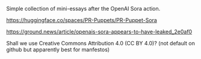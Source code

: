 Simple collection of mini-essays after the OpenAI Sora action.

https://huggingface.co/spaces/PR-Puppets/PR-Puppet-Sora

https://ground.news/article/openais-sora-appears-to-have-leaked_2e0af0


Shall we use Creative Commons Attribution 4.0 (CC BY 4.0)? (not default on github but apparently best for manfestos)
